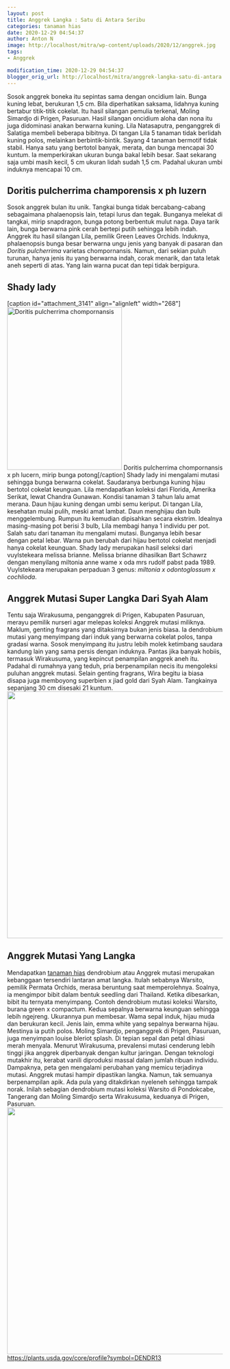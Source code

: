 ```yaml
---
layout: post
title: Anggrek Langka : Satu di Antara Seribu
categories: tanaman hias
date: 2020-12-29 04:54:37
author: Anton N
image: http://localhost/mitra/wp-content/uploads/2020/12/anggrek.jpg
tags:
- Anggrek

modification_time: 2020-12-29 04:54:37
blogger_orig_url: http://localhost/mitra/anggrek-langka-satu-di-antara.html
---
```


Sosok anggrek boneka itu sepintas sama dengan oncidium lain. Bunga kuning lebat, berukuran 1,5 cm. Bila diperhatikan saksama, lidahnya kuning bertabur titik-titik cokelat. Itu hasil silangan pemulia terkenal, Moling Simardjo di Prigen, Pasuruan.
Hasil silangan oncidium aloha dan nona itu juga didominasi anakan berwarna kuning. Lila Natasaputra, penganggrek di Salatiga membeli beberapa bibitnya. Di tangan Lila 5 tanaman tidak berlidah kuning polos, melainkan berbintik-bintik. Sayang 4 tanaman bermotif tidak stabil.
Hanya satu yang bertotol banyak, merata, dan bunga mencapai 30 kuntum. Ia memperkirakan ukuran bunga bakal lebih besar. Saat sekarang saja umbi masih kecil, 5 cm ukuran lidah sudah 1,5 cm. Padahal ukuran umbi induknya mencapai 10 cm.
<h2 id="Memancing">Doritis pulcherrima champorensis x ph luzern</h2>
Sosok anggrek bulan itu unik. Tangkai bunga tidak bercabang-cabang sebagaimana phalaenopsis lain, tetapi lurus dan tegak. Bunganya melekat di tangkai, mirip snapdragon, bunga potong berbentuk mulut naga. Daya tarik lain, bunga berwarna pink cerah bertepi putih sehingga lebih indah.
Anggrek itu hasil silangan Lila, pemilik Green Leaves Orchids. Induknya, phalaenopsis bunga besar berwarna ungu jenis yang banyak di pasaran dan <i>Doritis pulcherrima</i> varietas chompornansis. Namun, dari sekian puluh turunan, hanya jenis itu yang berwarna indah, corak menarik, dan tata letak aneh seperti di atas. Yang lain warna pucat dan tepi tidak berpigura.
<h2 id="lady">Shady lady</h2>
[caption id="attachment_3141" align="alignleft" width="268"]<a href="http://127.0.0.1/mitra/wp-content/uploads/2020/12/anggrek1.jpg"><img class="wp-image-3141" src="http://127.0.0.1/mitra/wp-content/uploads/2020/12/anggrek1.jpg" alt="Doritis pulcherrima chompornansis" width="268" height="380" /></a> Doritis pulcherrima chompornansis x ph lucern, mirip bunga potong[/caption]
Shady lady ini mengalami mutasi sehingga bunga berwarna cokelat. Saudaranya berbunga kuning hijau bertotol cokelat keunguan.
Lila mendapatkan koleksi dari Florida, Amerika Serikat, lewat Chandra Gunawan. Kondisi tanaman 3 tahun lalu amat merana. Daun hijau kuning dengan umbi semu keriput. Di tangan Lila, kesehatan mulai pulih, meski amat lambat. Daun menghijau dan bulb menggelembung.
Rumpun itu kemudian dipisahkan secara ekstrim. Idealnya masing-masing pot berisi 3 bulb, Lila membagi hanya 1 individu per pot. Salah satu dari tanaman itu mengalami mutasi. Bunganya lebih besar dengan petal lebar. Warna pun berubah dari hijau bertotol cokelat menjadi hanya cokelat keunguan.
Shady lady merupakan hasil seleksi dari vuylstekeara melissa brianne. Melissa brianne dihasilkan Bart Schawrz dengan menyilang miltonia anne wame x oda mrs rudolf pabst pada 1989. Vuylstekeara merupakan perpaduan 3 genus: <i>miltonia x odontoglossum x cochlioda</i>.
<h2>Anggrek Mutasi Super Langka Dari Syah Alam</h2>
Tentu saja Wirakusuma, penganggrek di Prigen, Kabupaten Pasuruan, merayu pemilik nurseri agar melepas koleksi Anggrek mutasi miliknya. Maklum, genting fragrans yang ditaksirnya bukan jenis biasa. Ia dendrobium mutasi yang menyimpang dari induk yang berwarna cokelat polos, tanpa gradasi warna. Sosok menyimpang itu justru lebih molek ketimbang saudara kandung lain yang sama persis dengan induknya.
Pantas jika banyak hobiis, termasuk Wirakusuma, yang kepincut penampilan anggrek aneh itu. Padahal di rumahnya yang teduh, pria berpenampilan necis itu mengoleksi puluhan anggrek mutasi. Selain genting fragrans, Wira begitu ia biasa disapa juga memboyong superbien x jiad gold dari Syah Alam. Tangkainya sepanjang 30 cm disesaki 21 kuntum.
<a href="http://127.0.0.1/mitra/wp-content/uploads/2020/04/Dendrobium-jiad.jpg"><img class="aligncenter wp-image-19990 size-large" src="http://127.0.0.1/mitra/wp-content/uploads/2020/04/Dendrobium-jiad-1024x576.jpg" alt="" width="1024" height="576" /></a>
<h2>Anggrek Mutasi Yang Langka</h2>
Mendapatkan <a href="http://127.0.0.1/mitra/tanaman-hias">tanaman hias</a> dendrobium atau Anggrek mutasi merupakan kebanggaan tersendiri lantaran amat langka. Itulah sebabnya Warsito, pemilik Permata Orchids, merasa beruntung saat memperolehnya. Soalnya, ia mengimpor bibit dalam bentuk seedling dari Thailand. Ketika dibesarkan, bibit itu ternyata menyimpang. Contoh dendrobium mutasi koleksi Warsito, burana green x compactum. Kedua sepalnya berwarna keunguan sehingga lebih ngejreng. Ukurannya pun membesar. Wama sepal induk, hijau muda dan berukuran kecil. Jenis lain, emma white yang sepalnya berwarna hijau. Mestinya ia putih polos. Moling Simardjo, penganggrek di Prigen, Pasuruan, juga menyimpan louise bleriot splash. Di tepian sepal dan petal dihiasi merah menyala.
Menurut Wirakusuma, prevalensi mutasi cenderung lebih tinggi jika anggrek diperbanyak dengan kultur jaringan. Dengan teknologi mutakhir itu, kerabat vanili diproduksi massal dalam jumlah ribuan individu. Dampaknya, peta gen mengalami perubahan yang memicu terjadinya mutasi.
Anggrek mutasi hampir dipastikan langka. Namun, tak semuanya berpenampilan apik. Ada pula yang ditakdirkan nyeleneh sehingga tampak norak. Inilah sebagian dendrobium mutasi koleksi Warsito di Pondokcabe, Tangerang dan Moling Simardjo serta Wirakusuma, keduanya di Prigen, Pasuruan.
<a href="http://127.0.0.1/mitra/wp-content/uploads/2020/04/Dendrobium.jpg"><img class="aligncenter wp-image-19989 size-large" src="http://127.0.0.1/mitra/wp-content/uploads/2020/04/Dendrobium-1024x576.jpg" alt="" width="1024" height="576" /></a>
<a href="https://plants.usda.gov/home/plantProfile?symbol=DENDR13">https://plants.usda.gov/core/profile?symbol=DENDR13</a>

